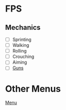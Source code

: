 # FPS
## Mechanics
 - [ ] Sprinting
 - [ ] Walking
 - [ ] Rolling
 - [ ] Crouching
 - [ ] Aiming
 - [ ] [Guns](FPS/Guns.md)
 
# Other Menus

[Menu](../README.md) <br>